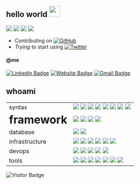 ## hello world <img src="https://raw.githubusercontent.com/brignano/brignano/main/wave.gif" width="30px">

<a href="#"><img src="https://img.shields.io/badge/DevOps-Wizard-white?style=flat-square"></a>
<a href="#"><img src="https://img.shields.io/badge/Open%20Source-Advocate-white?style=flat-square"></a>
<a href="#"><img src="https://img.shields.io/badge/Clean%20Code-Fanatic-white?style=flat-square"></a>
<a href="#"><img src="https://img.shields.io/badge/Shift%20Left-Mindset-white?style=flat-square"></a>

* Contributing on <a href="https://github.com/brignano"><img src="https://img.shields.io/github/followers/brignano.svg?label=GitHub&style=social" alt="GitHub"></a>
* *Trying* to start using <a href="https://twitter.com/brignano_"><img src="https://img.shields.io/twitter/follow/brignano_?label=Twitter&style=social" alt="Twitter"></a>  

#### @me
[![Linkedin Badge](https://img.shields.io/badge/-brignano-blue?style=flat-square&logo=Linkedin&logoColor=white&link=https://www.linkedin.com/in/brignano/)](https://www.linkedin.com/in/brignano/)
[![Website Badge](https://img.shields.io/badge/-brignano.io-fff?style=flat-square&labelColor=fff&logo=google-chrome&link=https://brignano.io)](https://brignano.io)
[![Gmail Badge](https://img.shields.io/badge/-anthonybrignano@gmail.com-c14438?style=flat-square&logo=Gmail&logoColor=white&link=mailto:anthonybrignano@gmail.com)](mailto:anthonybrignano@gmail.com)

## whoami

<table>
 <tr>
    <td>syntax</td>
     <td>
      <img src="https://img.shields.io/badge/-JavaScript-F7DF1E?style=flat-square&logo=javascript&logoColor=black"/>
      <img src="https://img.shields.io/badge/-TypeScript-007ACC?style=flat-square&logo=typescript"/>
      <img src="https://img.shields.io/badge/-Python-3776AB?style=flat-square&logo=Python&logoColor=white"/>
      <img src="https://img.shields.io/badge/-C%23%20-00599C?style=flat-square&logo=c%20sharp"/>
      <img src="https://img.shields.io/badge/-Java-007396?style=flat-square&logo=java&logoColor=white"/>
      <img src="https://img.shields.io/badge/-HTML5-E34F26?style=flat-square&logo=html5&logoColor=white"/>
      <img src="https://img.shields.io/badge/-CSS3-1572B6?style=flat-square&logo=css3"/>
      <img src="https://img.shields.io/badge/-Sass-CC6699?style=flat-square&logo=sass&logoColor=white"/>
    </td>
 </tr>
 <tr>
    <td><b style="font-size:30px">framework</b></td>
     <td>
      <img src="https://img.shields.io/badge/-React-61DAFB?style=flat-square&logo=react&logoColor=black"/>
      <img src="https://img.shields.io/badge/-Angular-DD0031?style=flat-square&logo=Angular"/>
      <img src="https://img.shields.io/badge/-Bootstrap-563D7C?style=flat-square&logo=bootstrap"/>
      <img src="https://img.shields.io/badge/-Nodejs-339933?style=flat-square&logo=Node.js&logoColor=white"/>
    </td>
 </tr>
 <tr>
    <td>database</td>
     <td>
      <img src="https://img.shields.io/badge/-MongoDB-47A248?style=flat-square&logo=mongodb&logoColor=white"/>
      <img src="https://img.shields.io/badge/-MySQL-4479A1?style=flat-square&logo=mysql&logoColor=white"/>
    </td>
 </tr>
 <tr>
    <td>infrastructure</td>
     <td>
      <img src="https://img.shields.io/badge/-Digital%20Ocean-darkblue?style=flat-square&logo=digitalocean"/>
      <img src="https://img.shields.io/badge/Amazon%20AWS-232F3E?style=flat-square&logo=amazon-aws"/>
      <img src="https://img.shields.io/badge/Google%20Cloud-black?style=flat-square&logo=google-cloud"/>
      <img src="https://img.shields.io/badge/-Red%20Hat%20Open%20Shift-EE0000?style=flat-square&logo=Red-Hat-Open-Shift"/>
      <img src="https://img.shields.io/badge/-Raspberry%20Pi-C51A4A?style=flat-square&logo=Raspberry-Pi"/>
      <img src="https://img.shields.io/badge/-Firebase-FFCA28?style=flat-square&logo=firebase&logoColor=black"/>
    </td>
 </tr>
 <tr>
    <td>devops</td>
     <td>
      <img src="https://img.shields.io/badge/-Git-black?style=flat-square&logo=git"/>
      <img src="https://img.shields.io/badge/-GitHub-181717?style=flat-square&logo=github"/>
      <img src="https://img.shields.io/badge/-GitLab-FCA121?style=flat-square&logo=gitlab"/>
      <img src="https://img.shields.io/badge/-Jenkins-D24939?style=flat-square&logo=jenkins&logoColor=white"/>
      <img src="https://img.shields.io/badge/-Sonarqube-4E9BCD?style=flat-square&logo=sonarqube&logoColor=white"/>
    </td>
 </tr>
 <tr>
    <td>tools</td>
     <td>
      <img src="https://img.shields.io/badge/-Docker-black?style=flat-square&logo=docker"/>
      <img src="https://img.shields.io/badge/-Visual%20Studio%20Code-4E9BCD?style=flat-square&logo=visual-studio-code&logoColor=white"/>
      <img src="https://img.shields.io/badge/-Visual%20Studio-5C2D91?style=flat-square&logo=visual-studio&logoColor=white"/>
      <img src="https://img.shields.io/badge/-SonarLint-CC2026?style=flat-square&logo=sonarlint&logoColor=white"/>
      <img src="https://img.shields.io/badge/-WebStorm-black?style=flat-square&logo=webstorm&logoColor=white"/>
      <img src="https://img.shields.io/badge/-IntelliJ%20IDEA-black?style=flat-square&logo=intellij-idea&logoColor=white"/>
      <img src="https://img.shields.io/badge/-PyCharm-black?style=flat-square&logo=pycharm&logoColor=white"/>
    </td>
 </tr>
</table>

![Visitor Badge](https://visitor-badge.laobi.icu/badge?page_id=brignano.brignano)
